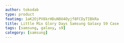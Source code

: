 ```yaml
---
author: tokodab
type: product
featimg: 1aK2OjPV8krHDuN8U4Oyjf8FCDyTIBkRa
title: Little Mix Glory Days Samsung Galaxy S9 Case
tags: [samsung, galaxy, s9]
category: [samsung]
---
```


